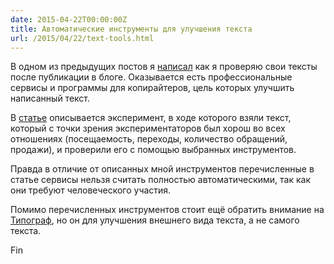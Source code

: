```yaml
---
date: 2015-04-22T00:00:00Z
title: Автоматические инструменты для улучшения текста
url: /2015/04/22/text-tools.html
---
```


В одном из предыдущих постов я [написал](/2015/03/06/spellcheck.html)
как я проверяю свои тексты после публикации в блоге. Оказывается
есть профессиональные сервисы и программы для копирайтеров,
цель которых улучшить написанный текст.

В [статье](http://siliconrus.com/2015/04/content-services/)
описывается эксперимент, в ходе которого взяли текст,
который с точки зрения экспериментаторов был хорош во всех отношениях
(посещаемость, переходы, количество обращений, продажи),
и проверили его с помощью выбранных инструментов.

Правда в отличие от описанных мной инструментов перечисленные
в статье сервисы нельзя считать полностью автоматическими,
так как они требуют человеческого участия.

Помимо перечисленных инструментов стоит ещё обратить внимание на
[Типограф](http://www.artlebedev.ru/tools/typograf/), но он
для улучшения внешнего вида текста, а не самого текста.

Fin
